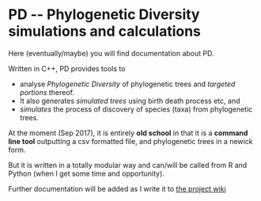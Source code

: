 # PD -- Phylogenetic Diversity simulations and calculations  

Here (eventually/maybe) you will find documentation about PD.

Written in C++, PD provides tools to
* analyse _Phylogenetic Diversity_ of phylogenetic trees and _targeted portions_ thereof.
* It also generates _simulated trees_ using birth death process etc, and 
* _simulates_ the process of discovery of species (taxa) from phylogenetic trees.

At the moment (Sep 2017), it is entirely **old school** in that it is a **command line tool** outputting a csv formatted file, and phylogenetic trees in a newick form.

But it is written in a totally modular way and can/will be called from R and Python (when I get some time and opportunity).

Further documentation will be added as I write it to [the project wiki](https://github.com/gjolleyrogers/PD/wiki)

